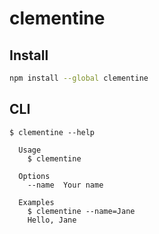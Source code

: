 # clementine

## Install

```bash
npm install --global clementine
```

## CLI

```
$ clementine --help

  Usage
    $ clementine

  Options
    --name  Your name

  Examples
    $ clementine --name=Jane
    Hello, Jane
```

